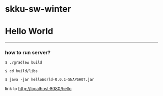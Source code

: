# skku-sw-winter

# Hello World

-------- 

### how to run server?

`$ ./gradlew build`

`$ cd build/libs`

`$ java -jar helloWorld-0.0.1-SNAPSHOT.jar`

link to <http://localhost:8080/hello>
